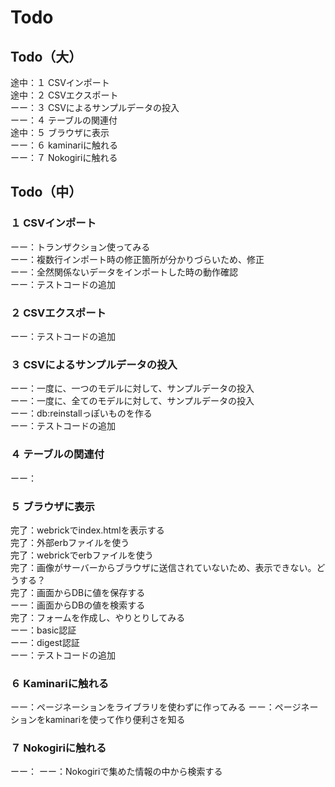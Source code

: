 # Todo

## Todo（大）
途中：１ CSVインポート
<br>途中：２ CSVエクスポート
<br>ーー：３ CSVによるサンプルデータの投入
<br>ーー：４ テーブルの関連付
<br>途中：５ ブラウザに表示
<br>ーー：６ kaminariに触れる
<br>ーー：７ Nokogiriに触れる

## Todo（中）

### １ CSVインポート
ーー：トランザクション使ってみる
<br>ーー：複数行インポート時の修正箇所が分かりづらいため、修正
<br>ーー：全然関係ないデータをインポートした時の動作確認
<br>ーー：テストコードの追加

### ２ CSVエクスポート
ーー：テストコードの追加

### ３ CSVによるサンプルデータの投入
ーー：一度に、一つのモデルに対して、サンプルデータの投入
<br>ーー：一度に、全てのモデルに対して、サンプルデータの投入
<br>ーー：db:reinstallっぽいものを作る
<br>ーー：テストコードの追加

### ４ テーブルの関連付
ーー：

### ５ ブラウザに表示
完了：webrickでindex.htmlを表示する
<br>完了：外部erbファイルを使う
<br>完了：webrickでerbファイルを使う
<br>完了：画像がサーバーからブラウザに送信されていないため、表示できない。どうする？
<br>完了：画面からDBに値を保存する
<br>ーー：画面からDBの値を検索する
<br>完了：フォームを作成し、やりとりしてみる
<br>ーー：basic認証
<br>ーー：digest認証
<br>ーー：テストコードの追加

### ６ Kaminariに触れる
ーー：ページネーションをライブラリを使わずに作ってみる
ーー：ページネーションをkaminariを使って作り便利さを知る

### ７ Nokogiriに触れる
ーー：
ーー：Nokogiriで集めた情報の中から検索する